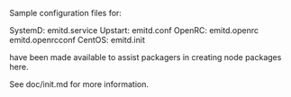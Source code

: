 Sample configuration files for:

SystemD: emitd.service
Upstart: emitd.conf
OpenRC:  emitd.openrc
         emitd.openrcconf
CentOS:  emitd.init

have been made available to assist packagers in creating node packages here.

See doc/init.md for more information.
